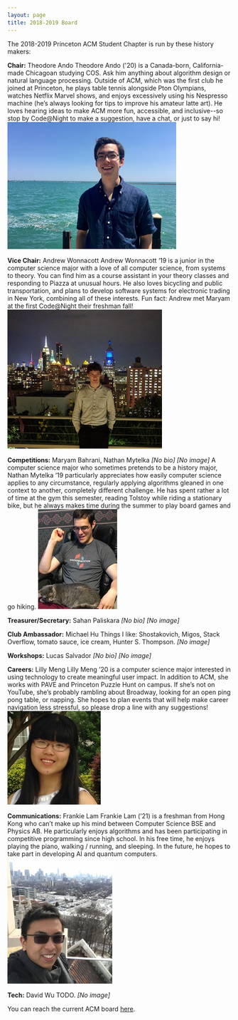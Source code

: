 ```yaml
---
layout: page
title: 2018-2019 Board
---
```

The 2018-2019 Princeton ACM Student Chapter is run by these history makers:

**Chair:** Theodore Ando
Theodore Ando ('20) is a Canada-born, California-made Chicagoan studying COS. Ask him anything about algorithm design or natural language processing. Outside of ACM, which was the first club he joined at Princeton, he plays table tennis alongside Pton Olympians, watches Netflix Marvel shows, and enjoys excessively using his Nespresso machine (he’s always looking for tips to improve his amateur latte art). He loves hearing ideas to make ACM more fun, accessible, and inclusive--so stop by Code@Night to make a suggestion, have a chat, or just to say hi!
<img src="/images/2018-2019/theodoreando.jpg">

**Vice Chair:** Andrew Wonnacott
Andrew Wonnacott ‘19 is a junior in the computer science major with a love of all computer science, from systems to theory. You can find him as a course assistant in your theory classes and responding to Piazza at unusual hours. He also loves bicycling and public transportation, and plans to develop software systems for electronic trading in New York, combining all of these interests. Fun fact: Andrew met Maryam at the first Code@Night their freshman fall!
<img src="/images/2018-2019/andrewwonnacott.jpg">

**Competitions:** Maryam Bahrani, Nathan Mytelka
*[No bio]*
*[No image]*
A computer science major who sometimes pretends to be a history major, Nathan Mytelka ‘19 particularly appreciates how easily computer science applies to any circumstance, regularly applying algorithms gleaned in one context to another, completely different challenge. He has spent rather a lot of time at the gym this semester, reading Tolstoy while riding a stationary bike, but he always makes time during the summer to play board games and go hiking.
<img src="/images/2018-2019/nathanmytelka.jpg">

**Treasurer/Secretary:** Sahan Paliskara 
*[No bio]*
*[No image]*

**Club Ambassador:** Michael Hu
Things I like: Shostakovich, Migos, Stack Overflow, tomato sauce, ice cream, Hunter S. Thompson.
*[No image]*

**Workshops:** Lucas Salvador
*[No bio]*
*[No image]*

**Careers:** Lilly Meng
Lilly Meng ’20 is a computer science major interested in using technology to create meaningful user impact. In addition to ACM, she works with PAVE and Princeton Puzzle Hunt on campus. If she’s not on YouTube, she’s probably rambling about Broadway, looking for an open ping pong table, or napping. She hopes to plan events that will help make career navigation less stressful, so please drop a line with any suggestions!
<img src="/images/2018-2019/lillymeng.jpg">

**Communications:** Frankie Lam
Frankie Lam (’21) is a freshman from Hong Kong who can’t make up his mind between Computer Science BSE and Physics AB. He particularly enjoys algorithms and has been participating in competitive programming since high school. In his free time, he enjoys playing the piano, walking / running, and sleeping. In the future, he hopes to take part in developing AI and quantum computers.
<img src="/images/2018-2019/frankielam.jpg">

**Tech:** David Wu
TODO.
*[No image]*

You can reach the current ACM board [here](/contact/index.html).
